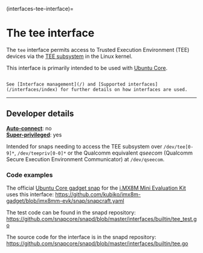 (interfaces-tee-interface)=
# The tee interface

The `tee` interface  permits access to Trusted Execution Environment (TEE) devices via the [TEE subsystem](https://www.kernel.org/doc/html/latest/staging/tee.html) in the Linux kernel.

 
This interface is primarily intended to be used with [Ubuntu Core](/t/glossary/14612#heading--ubuntu-core).

```{tip}

See [Interface management](/) and [Supported interfaces](/interfaces/index) for further details on how interfaces are used.
```

---

<h2 id='heading--dev-details'>Developer details </h2>

**[Auto-connect](/t/interface-management/6154#heading--auto-connections)**: no</br>
**[Super-privileged](/)**: yes</br>

Intended for snaps needing to access the TEE subsystem over `/dev/tee[0-9]*`, `/dev/teepriv[0-0]*` or  the Qualcomm equivalent _qseecom_  (Qualcomm Secure Execution Environment Communicator) at `/dev/qseecom`.

### Code examples

The official [Ubuntu Core gadget snap](https://github.com/kubiko/imx8m-gadget) for the [i.MX8M Mini Evaluation Kit](https://www.nxp.com/design/development-boards/i-mx-evaluation-and-development-boards/evaluation-kit-for-the-i-mx-8m-mini-applications-processor:8MMINILPD4-EVK) uses this interface: https://github.com/kubiko/imx8m-gadget/blob/imx8mm-evk/snap/snapcraft.yaml

The test code can be found in the snapd repository: https://github.com/snapcore/snapd/blob/master/interfaces/builtin/tee_test.go

The source code for the interface is in the snapd repository: https://github.com/snapcore/snapd/blob/master/interfaces/builtin/tee.go

